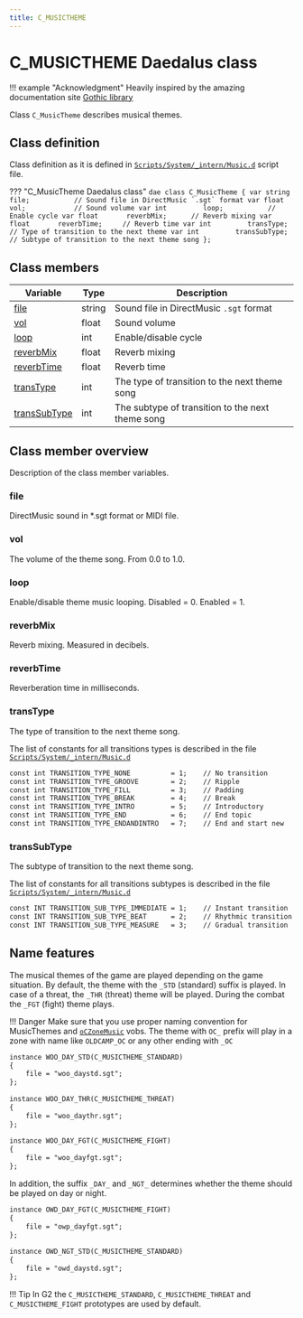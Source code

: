 ```yaml
---
title: C_MUSICTHEME
---
```


# C_MUSICTHEME Daedalus class

!!! example "Acknowledgment"
    Heavily inspired by the amazing documentation site [Gothic library](http://www.gothic-library.ru)

Class `C_MusicTheme` describes musical themes.
## Class definition
Class definition as it is defined in [`Scripts/System/_intern/Music.d`](https://github.com/VaanaCZ/gothic-2-addon-scripts/blob/Unified-EN/_work/Data/Scripts/System/_intern/Music.d#L52) script file.

??? "C_MusicTheme Daedalus class"
    ```dae
    class C_MusicTheme
    {
        var string      file;           // Sound file in DirectMusic `.sgt` format
        var float       vol;            // Sound volume
        var int         loop;           // Enable cycle
        var float       reverbMix;      // Reverb mixing
        var float       reverbTime;     // Reverb time
        var int         transType;      // Type of transition to the next theme
        var int         transSubType;   // Subtype of transition to the next theme song
    };
    ```
## Class members

| Variable                          | Type   | Description                                                                         |
|-----------------------------------|--------|-------------------------------------------------------------------------------------|
| [file](#file)                     | string | Sound file in DirectMusic `.sgt` format                                             |
| [vol](#vol)                       | float  | Sound volume                                                                        |
| [loop](#loop)                     | int    | Enable/disable cycle                                                                |
| [reverbMix](#reverbmix)           | float  | Reverb mixing                                                                       |
| [reverbTime](#reverbtime)         | float  | Reverb time                                                                         |
| [transType](#transtype)           | int    | The type of transition to the next theme song                                       |
| [transSubType](#transsubtype)     | int    | The subtype of transition to the next theme song                                    |

## Class member overview
Description of the class member variables.

### file
DirectMusic sound in *.sgt format or MIDI file. 

### vol
The volume of the theme song. From 0.0 to 1.0. 

### loop
Enable/disable theme music looping. Disabled = 0. Enabled = 1. 

### reverbMix
Reverb mixing. Measured in decibels. 

### reverbTime
Reverberation time in milliseconds.

### transType
The type of transition to the next theme song. 

The list of constants for all transitions types is described in the file [`Scripts/System/_intern/Music.d`](https://github.com/VaanaCZ/gothic-2-addon-scripts/blob/Unified-EN/_work/Data/Scripts/System/_intern/Music.d#L24)

```dae
const int TRANSITION_TYPE_NONE          = 1;    // No transition
const int TRANSITION_TYPE_GROOVE        = 2;    // Ripple
const int TRANSITION_TYPE_FILL          = 3;    // Padding
const int TRANSITION_TYPE_BREAK         = 4;    // Break
const int TRANSITION_TYPE_INTRO         = 5;    // Introductory
const int TRANSITION_TYPE_END           = 6;    // End topic
const int TRANSITION_TYPE_ENDANDINTRO   = 7;    // End and start new
```

### transSubType
The subtype of transition to the next theme song. 

The list of constants for all transitions subtypes is described in the file [`Scripts/System/_intern/Music.d`](https://github.com/VaanaCZ/gothic-2-addon-scripts/blob/Unified-EN/_work/Data/Scripts/System/_intern/Music.d#L33)

```dae
const INT TRANSITION_SUB_TYPE_IMMEDIATE = 1;    // Instant transition
const INT TRANSITION_SUB_TYPE_BEAT      = 2;    // Rhythmic transition
const INT TRANSITION_SUB_TYPE_MEASURE   = 3;    // Gradual transition
```

## Name features
The musical themes of the game are played depending on the game situation. By default, the theme with the `_STD` (standard) suffix is played. In case of a threat, the `_THR` (threat) theme will be played. During the combat the `_FGT` (fight) theme plays.

!!! Danger
    Make sure that you use proper naming convention for MusicThemes and [`oCZoneMusic`](../../worlds/Classes/zCVob/zCZone/oCZoneMusic/index.md) vobs. The theme with `OC_` prefix will play in a zone with name like `OLDCAMP_OC` or any other ending with `_OC`

```dae
instance WOO_DAY_STD(C_MUSICTHEME_STANDARD)
{
    file = "woo_daystd.sgt";
};
 
instance WOO_DAY_THR(C_MUSICTHEME_THREAT)
{
    file = "woo_daythr.sgt";
};
 
instance WOO_DAY_FGT(C_MUSICTHEME_FIGHT)
{
    file = "woo_dayfgt.sgt";
};
```
In addition, the suffix `_DAY_` and `_NGT_` determines whether the theme should be played on day or night.
```dae
instance OWD_DAY_FGT(C_MUSICTHEME_FIGHT)
{
    file = "owp_dayfgt.sgt";
};
 
instance OWD_NGT_STD(C_MUSICTHEME_STANDARD)
{
    file = "owd_daystd.sgt";
};
```
!!! Tip
    In G2 the `C_MUSICTHEME_STANDARD`, `C_MUSICTHEME_THREAT` and `C_MUSICTHEME_FIGHT` prototypes are used by default.